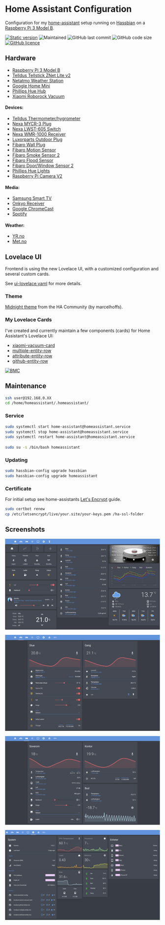 # Home Assistant Configuration

Configuration for my [home-assistant](https://www.home-assistant.io) setup running on
[Hassbian](https://www.home-assistant.io/docs/installation/hassbian/installation/) on a
[Raspberry Pi 3 Model B](https://www.raspberrypi.org/products/raspberry-pi-3-model-b/).

[![Static version](https://img.shields.io/badge/version-0.94.2-blue.svg)](https://github.com/benct/home-assistant-config/blob/master/.HA_VERSION)
![Maintained](https://img.shields.io/maintenance/yes/2019.svg)
![GitHub last commit](https://img.shields.io/github/last-commit/benct/home-assistant-config.svg)
![GitHub code size](https://img.shields.io/github/languages/code-size/benct/home-assistant-config.svg)
[![GitHub licence](https://img.shields.io/github/license/benct/home-assistant-config.svg)](https://github.com/benct/home-assistant-config/blob/master/LICENCE)

## Hardware

- [Raspberry Pi 3 Model B](https://www.raspberrypi.org/products/raspberry-pi-3-model-b/)
- [Telldus Tellstick ZNet Lite v2](https://home-assistant.io/components/tellduslive/)
- [Netatmo Weather Station](https://home-assistant.io/components/netatmo/)
- [Google Home Mini](https://www.home-assistant.io/components/google_assistant/)
- [Phillips Hue Hub](https://www.home-assistant.io/components/hue/)
- [Xiaomi Roborock Vacuum](https://www.home-assistant.io/components/vacuum.xiaomi_miio/)

#### Devices:
- [Telldus Thermometer/hygrometer](http://telldus.com/produkt/inneute-termohygro-sensor-433mhz/)
- [Nexa MYCR-3 Plug](https://www.clasohlson.com/no/Nexa-MYCR-3,-3-pack-fjernstr%C3%B8mbrytere--/36-6902)
- [Nexa LWST-605 Switch](https://www.clasohlson.com/no/Nexa-LWST-605-trådløs-veggstrømbryter-/36-4614)
- [Nexa WMR-1000 Receiver](https://www.clasohlson.com/no/Nexa-WMR-1000-innbyggingsmottaker-p%C3%A5-av-/36-5940)
- [Luxorparts Outdoor Plug](https://www.kjell.com/no/produkter/elektro-og-verktoy/smarte-hjem/433mhz/fjernstrombryter/utenpaliggende-bryter/luxorparts-mini-fjernstrombryter-for-utendorsbruk-3000-w-p50990)
- [Fibaro Wall Plug](https://products.z-wavealliance.org/products/1653)
- [Fibaro Motion Sensor](https://products.z-wavealliance.org/products/2762)
- [Fibaro Smoke Sensor 2](https://products.z-wavealliance.org/products/1273)
- [Fibaro Flood Sensor](https://products.z-wavealliance.org/products/2791)
- [Fibaro Door/Window Sensor 2](https://products.z-wavealliance.org/products/2181)
- [Phillips Hue Lights](https://www.home-assistant.io/components/light.hue/)
- [Raspberry Pi Camera V2](https://www.home-assistant.io/components/camera.rpi_camera/)

#### Media:
- [Samsung Smart TV](https://home-assistant.io/components/media_player.samsungtv/)
- [Onkyo Receiver](https://www.home-assistant.io/components/media_player.onkyo/)
- [Google ChromeCast](https://www.home-assistant.io/components/media_player.cast/)
- [Spotify](https://www.home-assistant.io/components/media_player.spotify/)

#### Weather:
- [YR.no](https://www.home-assistant.io/components/sensor.yr/)
- [Met.no](https://www.home-assistant.io/components/weather.met/)

## Lovelace UI

Frontend is using the new Lovelace UI, with a customized configuration and several custom cards.

See [ui-lovelace.yaml](https://github.com/benct/home-assistant-config/blob/master/ui-lovelace.yaml) for more details.

### Theme

[Midnight theme](https://community.home-assistant.io/t/midnight-theme/28598) from the HA Community (by marcelhoffs).

### My Lovelace Cards
I've created and currently maintain a few components (cards) for Home Assistant's Lovelace UI:

- [xiaomi-vacuum-card](https://github.com/benct/lovelace-xiaomi-vacuum-card)
- [multiple-entity-row](https://github.com/benct/lovelace-multiple-entity-row)
- [attribute-entity-row](https://github.com/benct/lovelace-attribute-entity-row)
- [github-entity-row](https://github.com/benct/lovelace-github-entity-row)

[![BMC](https://www.buymeacoffee.com/assets/img/custom_images/white_img.png)](https://www.buymeacoff.ee/benct)

## Maintenance

```bash
ssh user@192.168.0.XX
cd /home/homeassistant/.homeassistant/
```

### Service
````bash
sudo systemctl start home-assistant@homeassistant.service
sudo systemctl stop home-assistant@homeassistant.service
sudo systemctl restart home-assistant@homeassistant.service

sudo su -s /bin/bash homeassistant
````

### Updating
```bash
sudo hassbian-config upgrade hassbian
sudo hassbian-config upgrade homeassistant
```

### Certificate

For initial setup see home-assistants [Let's Encrypt](https://www.home-assistant.io/docs/ecosystem/certificates/lets_encrypt/) guide.
```bash
sudo certbot renew
cp /etc/letsencrypt/live/your.site/your-keys.pem /ha-ssl-folder
```

## Screenshots

![Home Tab](https://raw.githubusercontent.com/benct/home-assistant-config/master/screenshots/ha-main.png)

![Livingroom Tab](https://raw.githubusercontent.com/benct/home-assistant-config/master/screenshots/ha-livingroom.png)

![Bedroom Tab](https://raw.githubusercontent.com/benct/home-assistant-config/master/screenshots/ha-bedroom.png)

![System Tab](https://raw.githubusercontent.com/benct/home-assistant-config/master/screenshots/ha-system.png)
